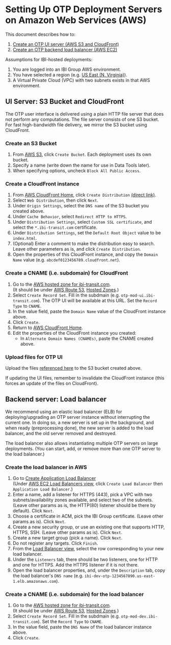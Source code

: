# Setting Up OTP Deployment Servers on Amazon Web Services (AWS)

This document describes how to:

1. [Create an OTP UI server (AWS S3 and CloudFront)](#ui-server-s3-bucket-and-cloudfront)
2. [Create an OTP backend load balancer (AWS EC2)](#backend-server-load-balancer)

Assumptions for IBI-hosted deployments:

1. You are logged into an IBI Group AWS environment.
2. You have selected a region (e.g. [US East (N. Virginia)](https://console.aws.amazon.com/console/home?region=us-east-1)).
3. A Virtual Private Cloud (VPC) with two subnets exists in that AWS environment.

## UI Server: S3 Bucket and CloudFront

The OTP user interface is delivered using a plain HTTP file server that does not perform any computations. The file server consists of one S3 bucket. For fast high-bandwidth file delivery, we mirror the S3 bucket using CloudFront.

### Create an S3 Bucket

1. From [AWS S3](https://console.aws.amazon.com/s3/home), click `Create Bucket`. Each deployment uses its own bucket.
2. Specify a name (write down the name for use in Data Tools later).
3. When specifying options, uncheck `Block All Public Access`.

### Create a CloudFront instance

1. From [AWS CloudFront Home](https://console.aws.amazon.com/cloudfront/home), click `Create Distribution` [(direct link)](https://console.aws.amazon.com/cloudfront/home?#create-distribution:).
2. Select `Web Distribution`, then click `Next`.
3. Under `Origin Settings`, select the `DNS name` of the S3 bucket you created above.
4. Under `Cache Behavior`, select `Redirect HTTP to HTTPS`.
5. Under `Distribution Settings`, select `Custom SSL certificate`, and select the `*.ibi-transit.com` certificate.
6. Under `Distribution Settings`, set the `Default Root Object` value to be `index.html`.
7. (Optional) Enter a comment to make the distribution easy to search. Leave other parameters as is, and click `Create Distribution`.
8. Open the properties of this CloudFront instance, and copy the `Domain Name` value (e.g. `abcdef0123456789.cloudfront.net`).

### Create a CNAME (i.e. subdomain) for CloudFront

1. Go to the [AWS hosted zone for ibi-transit.com](https://console.aws.amazon.com/route53/home#resource-record-sets:Z37ATQUY9Y96RY).  
   (It should be under [AWS Route 53](https://console.aws.amazon.com/route53/home), [Hosted Zones](https://console.aws.amazon.com/route53/home#hosted-zones:).)
2. Select `Create Record Set`. Fill in the subdmain (e.g. `otp-mod-ui.ibi-transit.com`). The OTP UI will be available at this URL. Set the `Record Type` to `CNAME`.
3. In the value field, paste the `Domain Name` value of the CloudFront instance above.
4. Click `Create`.
5. Return to [AWS CloudFront Home](https://console.aws.amazon.com/cloudfront/home).
6. Edit the properties of the CloudFront instance you created:
   * In `Alternate Domain Names (CNAMEs)`, paste the CNAME created above.

### Upload files for OTP UI

Upload the files [referenced here](https://github.com/ibi-group/trimet-mod-otp#to-build-a-production-bundle-for-deployment) to the S3 bucket created above.

If updating the UI files, remember to invalidate the CloudFront instance (this forces an update of the files on CloudFront).

## Backend server: Load balancer

We recommend using an elastic load balancer (ELB) for deploying/upgrading an OTP server instance without interrupting the current one. In doing so, a new server is set up in the background, and when ready (preprocessing done), the new server is added to the load balancer, and the old server removed and destroyed.

The load balancer also allows instantiating multiple OTP servers on large deployments. (You can start, add, or remove more than one OTP server to the load balancer.)

### Create the load balancer in AWS

1. Go to [Create Application Load Balancer](https://console.aws.amazon.com/ec2/home#V2CreateELBWizard:type=application:)  
   (Under [AWS EC2 Load Balancers view](https://console.aws.amazon.com/ec2/home#LoadBalancers:), click `Create Load Balancer` then `Application Load Balancer`.)
2. Enter a name, add a listener for HTTPS (443), pick a VPC with two subnets/availability zones available, and select two of the subnets. (Leave other params as is, the HTTP(80) listener should be there by default). Click `Next`.
3. Choose a certificate in ACM, pick the IBI Group certificate. (Leave other params as is). Click `Next`.
4. Create a new security group, or use an existing one that supports HTTP, HTTPS, SSH. (Leave other params as is). Click `Next`.
5. Create a new target group (pick a name). Click `Next`.
6.  Do not register any targets. Click `Finish`.
7.  From the [Load Balancer view](https://console.aws.amazon.com/ec2/home?#LoadBalancers:), select the row corresponding to your new load balancer.
8.  Under the `Listeners` tab, there should be two listeners, one for HTTP and one for HTTPS. Add the HTTPS listener if it is not there.
9.  Open the load balancer properties, and, under the `Description` tab, copy the load balancer's `DNS name` (e.g. `ibi-dev-otp-1234567890.us-east-1.elb.amazonaws.com`).

### Create a CNAME (i.e. subdomain) for the load balancer

1. Go to the [AWS hosted zone for ibi-transit.com](https://console.aws.amazon.com/route53/home#resource-record-sets:Z37ATQUY9Y96RY).\
   (It should be under [AWS Route 53](https://console.aws.amazon.com/route53/home), [Hosted Zones](https://console.aws.amazon.com/route53/home#hosted-zones:).)
2. Select `Create Record Set`. Fill in the subdmain (e.g. `otp-mod-dev.ibi-transit.com`). Set the `Record Type` to `CNAME`.
3. In the value field, paste the `DNS Name` of the load balancer instance above.
4. Click `Create`.

